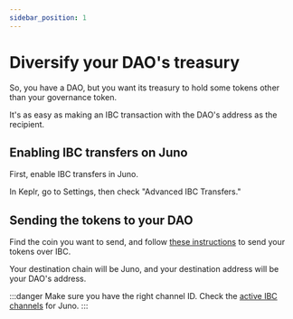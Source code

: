 ```yaml
---
sidebar_position: 1
---
```


# Diversify your DAO's treasury

So, you have a DAO, but you want its treasury to hold some tokens other than
your governance token.

It's as easy as making an IBC transaction with the DAO's address as the recipient.


## Enabling IBC transfers on Juno

First,  enable IBC transfers in Juno.

In Keplr, go to Settings, then check "Advanced IBC Transfers."

## Sending the tokens to your DAO

Find the coin you want to send, and follow [these
instructions](https://keplr.crunch.help/ibc-guides-troubleshooting/cosmos-ibc-transfers)
to send your tokens over IBC.

Your destination chain will be Juno, and your destination address will be your
DAO's address.

:::danger
Make sure you have the right channel ID. Check the [active IBC
channels](https://keplr.crunch.help/ibc-guides-troubleshooting/how-to-find-the-right-ibc-channel-for-transfers)
for Juno. 
:::

